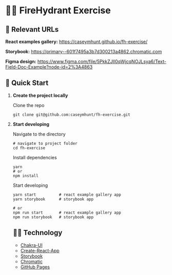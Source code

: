 # 👩‍🚒 FireHydrant Exercise

## 🔗 Relevant URLs

**React examples gallery:** https://caseymhunt.github.io/fh-exercise/

**Storybook:** https://primary--601f7495a3b7d300213a4862.chromatic.com

**Figma design:** https://www.figma.com/file/5PkkZJIl0qWjcqNOJLsya6/Text-Field-Doc-Example?node-id=2%3A4863

## 🚀 Quick Start

1.  **Create the project locally**

    Clone the repo

    ```shell
    git clone git@github.com:caseymhunt/fh-exercise.git
    ```

2.  **Start developing**

    Navigate to the directory

    ```shell
    # navigate to project folder
    cd fh-exercise
    ```

    Install dependencies

    ```shell
    yarn
    # or
    npm install
    ```

    Start developing

    ```shell
    yarn start          # react example gallery app
    yarn storybook      # storybook app

    # or
    npm run start       # react example gallery app
    npm run storybook   # storybook app
    ```

    ## 👩‍💻 Technology

    - [Chakra-UI](https://chakra-ui.com)
    - [Create-React-App](https://create-react-app.dev)
    - [Storybook](https://storybook.js.org)
    - [Chromatic](https://www.chromatic.com)
    - [GitHub Pages](https://docs.github.com/en/github/working-with-github-pages)
